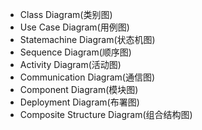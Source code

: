 - Class Diagram(类别图)
- Use Case Diagram(用例图)
- Statemachine Diagram(状态机图)
- Sequence Diagram(顺序图)
- Activity Diagram(活动图)
- Communication Diagram(通信图)
- Component Diagram(模块图)
- Deployment Diagram(布署图)
- Composite Structure Diagram(组合结构图)

